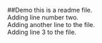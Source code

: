 ##Demo
this is a readme file.
<br>
Adding line number two.
<br>
Adding another line to the file.
<br>
Adding line 3 to the file.
